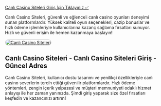 <a href="https://shorto.link/iijTa">Canlı Casino Siteleri Giriş İçin Tıklayınız ✅</a>

<p>Canlı Casino Siteleri, güvenli ve eğlenceli canlı casino oyunları deneyimi sunan platformlardır. Yüksek kaliteli oyun seçenekleri, cazip bonuslar ve hızlı ödeme işlemleriyle kullanıcılarına kazanç sağlama fırsatları sunuyor. Hızlı ve güvenli erişim ile hemen kazanmaya başlayın!</p>

<a href="https://shorto.link/iijTa" title="Canlı Casino Siteleri">
  <img src="https://i.ibb.co/MkY55wf/photo-2025-01-15-16-52-46.jpg" alt="Canlı Casino Siteleri" style="max-width: 100%; border: 2px solid #ddd; border-radius: 10px;">
</a>

<h2>Canlı Casino Siteleri - Canlı Casino Siteleri Giriş - Güncel Adres</h2>

<p>Canlı Casino Siteleri, kullanıcı dostu tasarımı ve yenilikçi özellikleriyle canlı casino severlerin tercih ettiği güvenilir platformlardır. Hızlı ödeme yöntemleri, zengin içerik yelpazesi ve müşteri memnuniyeti odaklı hizmet anlayışı ile her zaman yanınızda. Şimdi giriş yaparak size özel fırsatları keşfedin ve kazancınızı artırın!</p>

